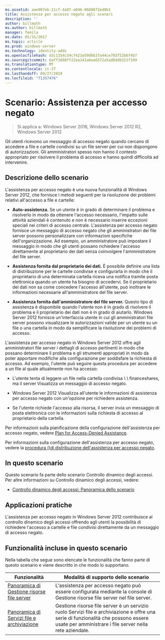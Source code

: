 ```yaml
---
ms.assetid: aae907eb-11cf-4a87-a046-8680872ed0b1
title: Assistenza per accesso negato agli scenari
description: ''
author: billmath
ms.author: billmath
manager: femila
ms.date: 05/31/2017
ms.topic: article
ms.prod: windows-server
ms.technology: identity-adds
ms.openlocfilehash: d3c1354c54cf421e59d6b37a44ce703f52b6f4b7
ms.sourcegitcommit: 6aff3d88ff22ea141a6ea6572a5ad8dd6321f199
ms.translationtype: MT
ms.contentlocale: it-IT
ms.lasthandoff: 09/27/2019
ms.locfileid: "71357476"
---
```

# <a name="scenario-access-denied-assistance"></a>Scenario: Assistenza per accesso negato

>Si applica a: Windows Server 2016, Windows Server 2012 R2, Windows Server 2012

Gli utenti ricevono un messaggio di accesso negato quando cercano di accedere a file e cartelle condivisi su un file server per cui non dispongono di autorizzazioni. Gli amministratori spesso non hanno il contesto appropriato per risolvere il problema di accesso e hanno quindi difficoltà ad intervenire.  
  
## <a name="scenario-description"></a>Descrizione dello scenario  
L'assistenza per accesso negato è una nuova funzionalità di Windows Server 2012, che fornisce i metodi seguenti per la risoluzione dei problemi relativi all'accesso a file e cartelle:  
  
-   **Auto-assistenza.** Se un utente è in grado di determinare il problema e risolverlo in modo da ottenere l'accesso necessario, l'impatto sulle attività aziendali è contenuto e non è necessario inserire eccezioni speciali nei criteri di accesso centrale. L'assistenza per accesso negato fornisce un messaggio di accesso negato che gli amministratori dei file server possono personalizzare con informazioni specifiche dell'organizzazione. Ad esempio, un amministratore può impostare il messaggio in modo che gli utenti possano richiedere l'accesso direttamente al proprietario dei dati senza coinvolgere l'amministratore del file server.  
  
-   **Assistenza fornita dal proprietario dei dati.** È possibile definire una lista di distribuzione per le cartelle condivise e configurarla in modo che il proprietario di una determinata cartella riceva una notifica tramite posta elettronica quando un utente ha bisogno di accedervi. Se il proprietario dei dati non sa come concedere l'accesso all'utente, può inoltrare le informazioni necessarie all'amministratore del file server.  
  
-   **Assistenza fornita dall'amministratore del file server.** Questo tipo di assistenza è disponibile quando l'utente non è in grado di risolvere il problema e il proprietario dei dati non è in grado di aiutarlo.  Windows Server 2012 fornisce un'interfaccia utente in cui gli amministratori file server possono visualizzare le autorizzazioni valide per un utente su un file o una cartella in modo da semplificare la risoluzione dei problemi di accesso.  
  
L'assistenza per accesso negato in Windows Server 2012 offre agli amministratori file server i dettagli di accesso pertinenti in modo che possano determinare il problema e gli strumenti appropriati in modo da poter apportare modifiche alla configurazione per soddisfare la richiesta di accesso. Ad esempio, l'utente può seguire questa procedura per accedere a un file al quale attualmente non ha accesso:  
  
-   L'utente tenta di leggere un file nella cartella condivisa \\ \ financeshares, ma il server Visualizza un messaggio di accesso negato.  
  
-    Windows Server 2012 Visualizza all'utente le informazioni di assistenza per accesso negato con un'opzione per richiedere assistenza.  
  
-   Se l'utente richiede l'accesso alla risorsa, il server invia un messaggio di posta elettronica con le informazioni sulla richiesta di accesso al proprietario della cartella.  
  
Per informazioni sulla pianificazione della configurazione dell'assistenza per accesso negato, vedere [Plan for Access-Denied Assistance](assetId:///b169f0a4-8b97-4da8-ae4a-c8f1986d19e1).  
  
Per informazioni sulla configurazione dell'assistenza per accesso negato, vedere la [procedura &#40;&#41;di distribuzione dell'assistenza per accesso negato](Deploy-Access-Denied-Assistance--Demonstration-Steps-.md).  
  
## <a name="in-this-scenario"></a>In questo scenario  
Questo scenario fa parte dello scenario Controllo dinamico degli accessi. Per altre informazioni su Controllo dinamico degli accessi, vedere:  
  
-   [Controllo dinamico degli accessi: Panoramica dello scenario](Dynamic-Access-Control--Scenario-Overview.md)  
  
## <a name="practical-applications"></a>Applicazioni pratiche  
L'assistenza per accesso negato in Windows Server 2012 contribuisce al controllo dinamico degli accessi offrendo agli utenti la possibilità di richiedere l'accesso a cartelle e file condivisi direttamente da un messaggio di accesso negato.  
  
## <a name="BKMK_NEW"></a>Funzionalità incluse in questo scenario  
Nella tabella che segue sono elencate le funzionalità che fanno parte di questo scenario e viene descritto in che modo lo supportano.  
  
|Funzionalità|Modalità di supporto dello scenario|  
|-----------|---------------------------------|  
|[Panoramica di Gestione risorse file server](https://technet.microsoft.com/library/hh831701.aspx)|L'assistenza per accesso negato può essere configurata mediante la console di Gestione risorse file server nel file server.|  
|[Panoramica di Servizi file e archiviazione](https://technet.microsoft.com/library/hh831487.aspx)|Gestione risorse file server è un servizio ruolo Servizi file e archiviazione e offre una serie di funzionalità che possono essere usate per amministrare i file server nella rete aziendale.|  
  


